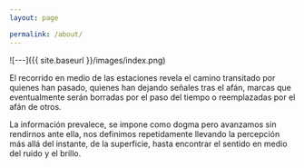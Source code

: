 ```yaml
---
layout: page

permalink: /about/
---
```


![---]({{ site.baseurl }}/images/index.png)

El recorrido en medio de las estaciones revela
el camino transitado por quienes han pasado,
quienes han dejando señales tras el afán,
marcas que eventualmente serán borradas
por el paso del tiempo o reemplazadas por el afán de otros.<br>

La información prevalece, se impone como dogma pero avanzamos sin rendirnos ante ella,
nos definimos repetidamente llevando la percepción más allá del instante, de la superficie,
hasta encontrar el sentido en medio del ruido y el brillo.

<!-- ## [correo@guillermosolano.co](mailto:correo@guillermosolano.co) -->
